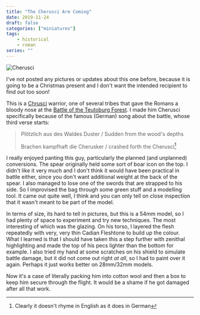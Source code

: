 ```yaml
---
title: "The Cherusci Are Coming"
date: 2019-11-24
draft: false
categories: ["miniatures"]
tags:
    - historical
    - roman
series: ""
---
```


![Cherusci](/cherusci.jpg)

I've not posted any pictures or updates about this one before, because it is going to be a Christmas present and I don't want the intended recipient to find out too soon!

This is a [Chrusci][cherusci] warrior, one of several tribes that gave the Romans a bloody nose at the [Battle of the Teutoburg Forest][battle]. I made him Cherusci specifically because of the famous (German) song about the battle, whose third verse starts:

> Plötzlich aus des Waldes Duster / Sudden from the wood's depths
>
> Brachen kampfhaft die Cherusker / crashed forth the Cherusci[^1]

I really enjoyed panting this guy, particularly the planned (and unplanned) conversions. The spear originally held some sort of boar icon on the top. I didn't like it very much and I don't think it would have been practical in battle either, since you don't want additional weight at the back of the spear. I also managed to lose one of the swords that are strapped to his side. So I improvised the bag through some green stuff and a modelling tool. It came out quite well, I think and you can only tell on close inspection that it wasn't meant to be part of the model.

In terms of size, its hard to tell in pictures, but this is a 54mm model, so I had plenty of space to experiment and try new techniques. The most interesting of which was the glazing. On his torso, I layered the flesh repeatedly with very, very thin Cadian Fleshtone to build up the colour. What I learned is that I should have taken this a step further with zenithal highlighting and made the top of his pecs lighter than the bottom for example. I also tried my hand at some scratches on his shield to simulate battle damage, but it did not come out right *at all*, so I had to paint over it again. Perhaps it just works better on 28mm/32mm models.

Now it's a case of literally packing him into cotton wool and then a box to keep him secure through the flight. It would be a shame if he got damaged after all that work.

[cherusci]: https://en.wikipedia.org/wiki/Cherusci
[battle]: https://en.wikipedia.org/wiki/Battle_of_the_Teutoburg_Forest
[^1]: Clearly it doesn't rhyme in English as it does in German
